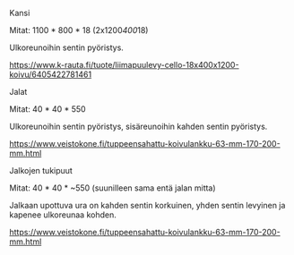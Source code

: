 Kansi 

Mitat: 1100 * 800 * 18 (2x1200*400*18)

Ulkoreunoihin sentin pyöristys.

https://www.k-rauta.fi/tuote/liimapuulevy-cello-18x400x1200-koivu/6405422781461

Jalat

Mitat: 40 * 40 * 550

Ulkoreunoihin sentin pyöristys, sisäreunoihin kahden sentin pyöristys.

https://www.veistokone.fi/tuppeensahattu-koivulankku-63-mm-170-200-mm.html

Jalkojen tukipuut

Mitat: 40 * 40 * ~550 (suunilleen sama entä jalan mitta)

Jalkaan upottuva ura on kahden sentin korkuinen, yhden sentin levyinen ja kapenee ulkoreunaa kohden.

https://www.veistokone.fi/tuppeensahattu-koivulankku-63-mm-170-200-mm.html
